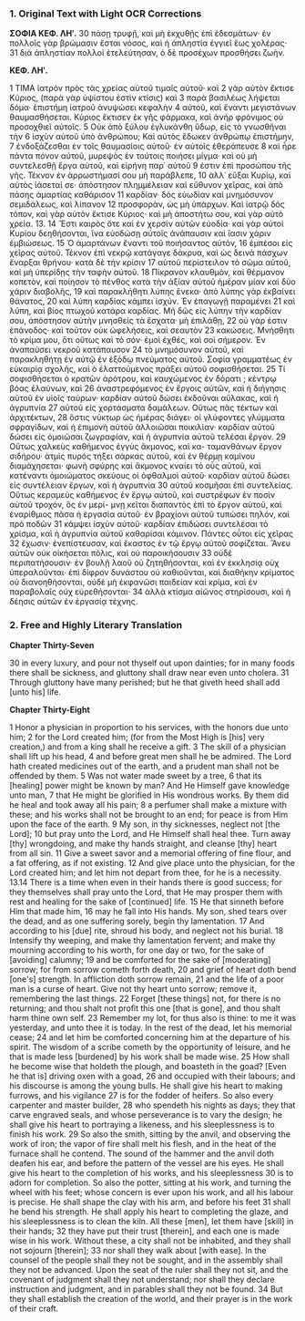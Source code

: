 ### 1. Original Text with Light OCR Corrections

**ΣΟΦΙΑ ΚΕΦ. ΛΗʹ.**
30 πάσῃ τρυφῇ, καὶ μὴ ἐκχυθῇς ἐπὶ ἐδεσμάτων· ἐν πολλοῖς γὰρ
βρώμασιν ἔσται νόσος, καὶ ἡ ἀπληστία ἐγγιεῖ ἕως χολέρας·
31 διὰ ἀπληστίαν πολλοὶ ἐτελεύτησαν, ὁ δὲ προσέχων προσθήσει ζωήν.

**ΚΕΦ. ΛΗʹ.**

1 ΤΙΜΑ ἰατρὸν πρὸς τὰς χρείας αὐτοῦ τιμαῖς αὐτοῦ· καὶ
2 γὰρ αὐτὸν ἔκτισε Κύριος, (παρὰ γὰρ ὑψίστου ἐστὶν κτίσις) καὶ
3 παρὰ βασιλέως λήψεται δόμα· ἐπιστήμη ἰατροῦ ἀνυψώσει κεφαλὴν
4 αὐτοῦ, καὶ ἔναντι μεγιστάνων θαυμασθήσεται. Κύριος
ἔκτισεν ἐκ γῆς φάρμακα, καὶ ἀνὴρ φρόνιμος οὐ προσοχθιεῖ αὐτοῖς.
5 Οὐκ ἀπὸ ξύλου ἐγλυκάνθη ὕδωρ, εἰς τὸ γνωσθῆναι τὴν
6 ἰσχὺν αὐτοῦ ὑπὸ ἀνθρώπου; Καὶ αὐτὸς ἔδωκεν ἀνθρώπῳ ἐπιστήμην,
7 ἐνδοξάζεσθαι ἐν τοῖς θαυμασίοις αὐτοῦ· ἐν αὐτοῖς ἐθεράπευσε
8 καὶ ἦρε πάντα πόνον αὐτοῦ, μυρεψὸς ἐν τούτοις ποιήσει
μίγμα· καὶ οὐ μὴ συντελεσθῇ ἔργα αὐτοῦ, καὶ εἰρήνη παρ᾿ αὐτοῦ
9 ἐστιν ἐπὶ προσώπου τῆς γῆς. Τέκνον ἐν ἀρρωστήμασί σου μὴ παράβλεπε,
10 ἀλλ᾿ εὔξαι Κυρίῳ, καὶ αὐτὸς ἰάσεταί σε· ἀπόστησον
πλημμέλειαν καὶ εὔθυνον χεῖρας, καὶ ἀπὸ πάσης ἁμαρτίας καθάρισον
11 καρδίαν· δὸς εὐωδίαν καὶ μνημόσυνον σεμιδάλεως, καὶ λίπανον
12 προσφορὰν, ὡς μὴ ὑπάρχων. Καὶ ἰατρῷ δὸς τόπον, καὶ
γὰρ αὐτὸν ἔκτισε Κύριος· καὶ μὴ ἀποστήτω σου, καὶ γὰρ αὐτὸ χρεία.
13. 14 Ἔστι καιρὸς ὅτε καὶ ἐν χερσὶν αὐτῶν εὐοδία· καὶ γὰρ
αὐτοὶ Κυρίου δεηθήσονται, ἵνα εὐοδώσῃ αὐτοῖς ἀνάπαυσιν καὶ ἴασιν
χάριν ἐμβιώσεως.
15 Ὁ ἁμαρτάνων ἔναντι τοῦ ποιήσαντος αὐτὸν,
16 ἐμπέσοι εἰς χεῖρας αὐτοῦ. Τέκνον ἐπὶ νεκρῷ κατάγαγε δάκρυα,
καὶ ὡς δεινὰ πάσχων ἔναρξαι θρήνου· κατὰ δὲ τὴν κρίσιν
17 αὐτοῦ περίστειλον τὸ σῶμα αὐτοῦ, καὶ μὴ ὑπερίδῃς τὴν ταφὴν αὐτοῦ.
18 Πίκρανον κλαυθμὸν, καὶ θέρμανον κοπετὸν, καὶ ποίησον
τὸ πένθος κατὰ τὴν ἀξίαν αὐτοῦ ἡμέραν μίαν καὶ δύο χάριν διαβολῆς,
19 καὶ παρακλήθητι λύπης ἕνεκα· ἀπὸ λύπης γὰρ ἐκβαίνει θάνατος,
20 καὶ λύπη καρδίας κάμπει ἰσχύν. Ἐν ἐπαγωγῇ παραμένει
21 καὶ λύπη, καὶ βίος πτωχοῦ κατάρα καρδίας. Μὴ δῶς εἰς λύπην
τὴν καρδίαν σου, ἀπόστησον αὐτὴν μνησθεὶς τὰ ἔσχατα· μὴ ἐπιλάθῃ,
22 οὐ γὰρ ἐστιν ἐπάνοδος· καὶ τοῦτον οὐκ ὠφελήσεις, καὶ σεαυτὸν
23 κακώσεις. Μνήσθητι τὸ κρίμα μου, ὅτι οὕτως καὶ τὸ σόν·
ἐμοὶ ἐχθές, καὶ σοὶ σήμερον. Ἐν ἀναπαύσει νεκροῦ κατάπαυσον
24 τὸ μνημόσυνον αὐτοῦ, καὶ παρακληθήτῃ ἐν αὐτῷ ἐν ἐξόδῳ πνεύματος αὐτοῦ.
Σοφία γραμματέως ἐν εὐκαιρίᾳ σχολῆς, καὶ ὁ ἐλαττούμενος πράξει αὐτοῦ σοφισθήσεται.
25 Τί σοφισθήσεται ὁ κρατῶν
ἀρότρου, καὶ καυχώμενος ἐν δόρατι ; κέντρῳ βόας ἐλαύνων, καὶ
26 ἀναστρεφόμενος ἐν ἔργοις αὐτῶν, καὶ ἡ διήγησις αὐτοῦ ἐν υἱοῖς
ταύρων· καρδίαν αὐτοῦ δώσει ἐκδοῦναι αὔλακας, καὶ ἡ ἀγρυπνία
27 αὐτοῦ εἰς χορτάσματα δαμάλεων. Οὕτως πᾶς τέκτων καὶ ἀρχιτέκτων,
28 ὅστις νύκτωρ ὡς ἡμέρας διάγει· οἱ γλύφοντες γλύμματα
σφραγίδων, καὶ ἡ ἐπιμονὴ αὐτοῦ ἀλλοιῶσαι ποικιλίαν· καρδίαν
αὐτοῦ δώσει εἰς ὁμοιῶσαι ζωγραφίαν, καὶ ἡ ἀγρυπνία αὐτοῦ τελέσαι ἔργον.
29 Οὕτως χαλκεὺς καθήμενος ἐγγὺς ἄκμονος, καὶ κα-
ταμανθάνων ἔργον σιδήρου· ἀτμὶς πυρὸς τήξει σάρκας αὐτοῦ, καὶ
ἐν θέρμῃ καμίνου διαμάχησεται· φωνὴ σφύρης καὶ ἄκμονος κναίει
τὸ οὖς αὐτοῦ, καὶ κατέναντι ὁμοιώματος σκεύους οἱ ὀφθαλμοὶ
αὐτοῦ· καρδίαν αὐτοῦ δώσει εἰς συντέλειαν ἔργων, καὶ ἡ ἀγρυπνία
30 αὐτοῦ κοσμῆσαι ἐπὶ συντελείας. Οὕτως κεραμεὺς καθήμενος ἐν
ἔργῳ αὐτοῦ, καὶ συστρέφων ἐν ποσὶν αὐτοῦ τροχόν, ὃς ἐν μερί-
μνῃ κεῖται διαπαντὸς ἐπὶ τὸ ἔργον αὐτοῦ, καὶ ἐναρίθμιος πᾶσα
ἡ ἐργασία αὐτοῦ· ἐν βραχίονι αὐτοῦ τυπώσει πηλόν, καὶ πρὸ ποδῶν
31 κάμψει ἰσχὺν αὐτοῦ· καρδίαν ἐπιδώσει συντελέσαι τὸ χρίσμα,
καὶ ἡ ἀγρυπνία αὐτοῦ καθαρίσαι κάμινον. Πάντες οὗτοι εἰς χεῖρας
32 ἔχωσιν· ἐνεπίστευσαν, καὶ ἕκαστος ἐν τῷ ἔργῳ αὐτοῦ σοφίζεται.
Ἄνευ αὐτῶν οὐκ οἰκήσεται πόλις, καὶ οὐ παροικήσουσιν
33 οὐδὲ περιπατήσουσιν· ἐν βουλῇ λαοῦ οὐ ζητηθήσονται, καὶ ἐν
ἐκκλησίᾳ οὐχ ὑπεραλοῦνται· ἐπὶ δίφρον δυνάστου οὐ καθιοῦνται,
καὶ διαθήκην κρίματος οὐ διανοηθήσονται, οὐδὲ μὴ ἐκφανῶσι παιδείαν καὶ κρίμα, καὶ ἐν παραβολαῖς οὐχ εὑρεθήσονται·
34 ἀλλὰ κτίσμα αἰῶνος στηρίσουσι, καὶ ἡ δέησις αὐτῶν
ἐν ἐργασίᾳ τέχνης.

### 2. Free and Highly Literary Translation

**Chapter Thirty-Seven**

30 in every luxury, and pour not thyself out upon dainties;
    for in many foods there shall be sickness,
    and gluttony shall draw near even unto cholera.
31 Through gluttony have many perished;
    but he that giveth heed shall add [unto his] life.

**Chapter Thirty-Eight**

1 Honor a physician in proportion to his services,
    with the honors due unto him;
2 for the Lord created him;
    (for from the Most High is [his] very creation,)
    and from a king shall he receive a gift.
3 The skill of a physician shall lift up his head,
4 and before great men shall he be admired.
    The Lord hath created medicines out of the earth,
    and a prudent man shall not be offended by them.
5 Was not water made sweet by a tree,
6 that its [healing] power might be known by man?
    And He Himself gave knowledge unto man,
7 that He might be glorified in His wondrous works.
    By them did he heal and took away all his pain;
8 a perfumer shall make a mixture with these;
    and his works shall not be brought to an end;
    for peace is from Him upon the face of the earth.
9 My son, in thy sicknesses, neglect not [the Lord];
10 but pray unto the Lord, and He Himself shall heal thee.
    Turn away [thy] wrongdoing, and make thy hands straight,
    and cleanse [thy] heart from all sin.
11 Give a sweet savor and a memorial offering of fine flour,
    and a fat offering, as if not existing.
12 And give place unto the physician, for the Lord created him;
    and let him not depart from thee, for he is a necessity.
13.14 There is a time when even in their hands there is good success;
    for they themselves shall pray unto the Lord,
    that He may prosper them with rest and healing for the sake of [continued] life.
15 He that sinneth before Him that made him,
16 may he fall into His hands.
    My son, shed tears over the dead,
    and as one suffering sorely, begin thy lamentation.
17 And according to his [due] rite, shroud his body,
    and neglect not his burial.
18 Intensify thy weeping, and make thy lamentation fervent;
    and make thy mourning according to his worth,
    for one day or two, for the sake of [avoiding] calumny;
19 and be comforted for the sake of [moderating] sorrow;
    for from sorrow cometh forth death,
20 and grief of heart doth bend [one's] strength.
    In affliction doth sorrow remain,
21 and the life of a poor man is a curse of heart.
    Give not thy heart unto sorrow;
    remove it, remembering the last things.
22 Forget [these things] not, for there is no returning;
    and thou shalt not profit this one [that is gone],
    and thou shalt harm thine own self.
23 Remember my lot, for thus also is thine:
    to me it was yesterday, and unto thee it is today.
    In the rest of the dead, let his memorial cease;
24 and let him be comforted concerning him at the departure of his spirit.
    The wisdom of a scribe cometh by the opportunity of leisure,
    and he that is made less [burdened] by his work shall be made wise.
25 How shall he become wise that holdeth the plough,
    and boasteth in the goad?
    [Even he that is] driving oxen with a goad,
26 and occupied with their labours;
    and his discourse is among the young bulls.
    He shall give his heart to making furrows,
    and his vigilance
27 is for the fodder of heifers.
    So also every carpenter and master builder,
28 who spendeth his nights as days;
    they that carve engraved seals,
    and whose perseverance is to vary the design;
    he shall give his heart to portraying a likeness,
    and his sleeplessness is to finish his work.
29 So also the smith, sitting by the anvil,
    and observing the work of iron;
    the vapor of fire shall melt his flesh,
    and in the heat of the furnace shall he contend.
    The sound of the hammer and the anvil doth deafen his ear,
    and before the pattern of the vessel are his eyes.
    He shall give his heart to the completion of his works,
    and his sleeplessness
30 is to adorn for completion.
    So also the potter, sitting at his work,
    and turning the wheel with his feet;
    whose concern is ever upon his work,
    and all his labour is precise.
    He shall shape the clay with his arm,
    and before his feet
31 shall he bend his strength.
    He shall apply his heart to completing the glaze,
    and his sleeplessness is to clean the kiln.
    All these [men], let them have [skill] in their hands;
32 they have put their trust [therein],
    and each one is made wise in his work.
    Without these, a city shall not be inhabited,
    and they shall not sojourn [therein];
33 nor shall they walk about [with ease].
    In the counsel of the people shall they not be sought,
    and in the assembly shall they not be advanced.
    Upon the seat of the ruler shall they not sit,
    and the covenant of judgment shall they not understand;
    nor shall they declare instruction and judgment,
    and in parables shall they not be found.
34 But they shall establish the creation of the world,
    and their prayer is in the work of their craft.